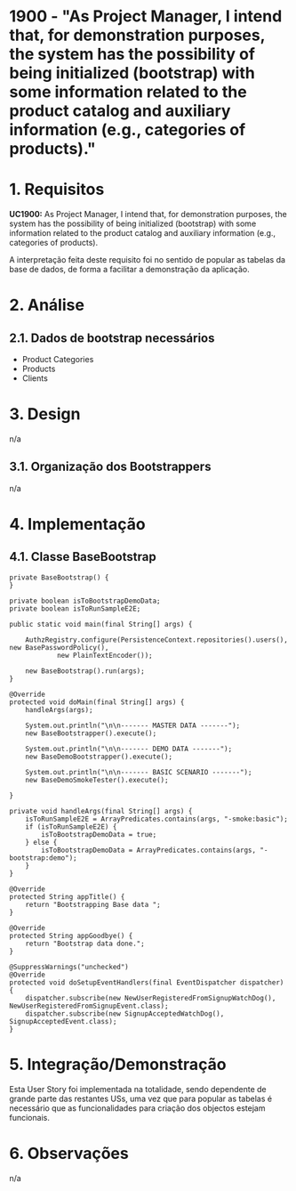 # 1900 - "As Project Manager, I intend that, for demonstration purposes, the system has the possibility of being initialized (bootstrap) with some information related to the product catalog and auxiliary information (e.g., categories of products)."



# 1. Requisitos


**UC1900:** As Project Manager, I intend that, for demonstration purposes, the system has the possibility of being initialized (bootstrap) with some information related to the product catalog and auxiliary information (e.g., categories of products).

A interpretação feita deste requisito foi no sentido de popular as tabelas da base de dados, de forma a facilitar a demonstração da aplicação.

# 2. Análise

## 2.1. Dados de bootstrap necessários

* Product Categories
* Products
* Clients


# 3. Design

n/a


## 3.1. Organização dos Bootstrappers

n/a


# 4. Implementação

## 4.1. Classe BaseBootstrap


    private BaseBootstrap() {
    }

    private boolean isToBootstrapDemoData;
    private boolean isToRunSampleE2E;

    public static void main(final String[] args) {

        AuthzRegistry.configure(PersistenceContext.repositories().users(), new BasePasswordPolicy(),
                new PlainTextEncoder());

        new BaseBootstrap().run(args);
    }

    @Override
    protected void doMain(final String[] args) {
        handleArgs(args);

        System.out.println("\n\n------- MASTER DATA -------");
        new BaseBootstrapper().execute();

        System.out.println("\n\n------- DEMO DATA -------");
        new BaseDemoBootstrapper().execute();

        System.out.println("\n\n------- BASIC SCENARIO -------");
        new BaseDemoSmokeTester().execute();

    }

    private void handleArgs(final String[] args) {
        isToRunSampleE2E = ArrayPredicates.contains(args, "-smoke:basic");
        if (isToRunSampleE2E) {
            isToBootstrapDemoData = true;
        } else {
            isToBootstrapDemoData = ArrayPredicates.contains(args, "-bootstrap:demo");
        }
    }

    @Override
    protected String appTitle() {
        return "Bootstrapping Base data ";
    }

    @Override
    protected String appGoodbye() {
        return "Bootstrap data done.";
    }

    @SuppressWarnings("unchecked")
    @Override
    protected void doSetupEventHandlers(final EventDispatcher dispatcher) {
        dispatcher.subscribe(new NewUserRegisteredFromSignupWatchDog(), NewUserRegisteredFromSignupEvent.class);
        dispatcher.subscribe(new SignupAcceptedWatchDog(), SignupAcceptedEvent.class);
    }


# 5. Integração/Demonstração

Esta User Story foi implementada na totalidade, sendo dependente de grande parte das restantes USs, uma vez que para popular as tabelas é necessário que as funcionalidades para criação dos objectos estejam funcionais.

# 6. Observações

n/a